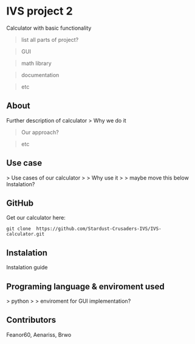 <h1> IVS project 2 </h1>

Calculator with basic functionality
> list all parts of project?

> GUI

> math library

> documentation

> etc


<h2>About</h2>
Further description of calculator
> Why we do it

> Our approach?

> etc


<h2>Use case</h2>
> Use cases of our calculator
>
> Why use it
>
> maybe move this below Instalation?


<h2>GitHub</h2>
Get our calculator here:

`git clone  https://github.com/Stardust-Crusaders-IVS/IVS-calculator.git`

<h2>Instalation</h2>
Instalation guide


<h2>Programing language & enviroment used</h2>
> python
>
> enviroment for GUI implementation?

<h2>Contributors</h2>
Feanor60, Aenariss, Brwo
